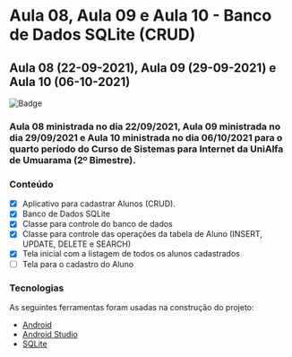 # Aula 08, Aula 09 e Aula 10 - Banco de Dados SQLite (CRUD)

## Aula 08 (22-09-2021),  Aula 09 (29-09-2021) e Aula 10 (06-10-2021)

![Badge](https://img.shields.io/badge/Marcos%20Dias%20Vendramini-Android-green)

### Aula 08 ministrada no dia 22/09/2021, Aula 09 ministrada no dia 29/09/2021 e Aula 10 ministrada no dia 06/10/2021 para o quarto período do Curso de Sistemas para Internet da UniAlfa de Umuarama (2º Bimestre).

### Conteúdo

- [x] Aplicativo para cadastrar Alunos (CRUD).
- [x] Banco de Dados SQLite
- [x] Classe para controle do banco de dados
- [x] Classe para controle das operações da tabela de Aluno (INSERT, UPDATE, DELETE e SEARCH)
- [x] Tela inicial com a listagem de todos os alunos cadastrados
- [ ] Tela para o cadastro do Aluno

### Tecnologias

As seguintes ferramentas foram usadas na construção do projeto:

- [Android](https://developer.android.com/)
- [Android Studio](https://developer.android.com/studio)
- [SQLite](https://www.sqlite.org/)
